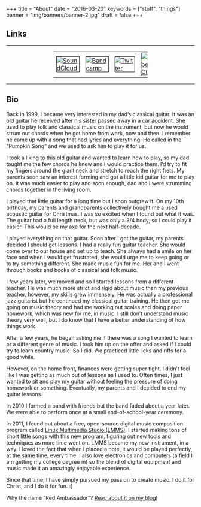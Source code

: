 +++
title = "About"
date = "2016-03-20"
keywords = ["stuff", "things"]
banner = "img/banners/banner-2.jpg"
draft = false
+++

<style>
img.resize {
  max-width:60px;
  max-height:60px;
  border:0.5px solid black;
}



</style>


## Links

----
<center>
<table cellpadding="1" style="width:50%">
<tr>
<td>
<a target="_blank" href="https://soundcloud.com/red-ambassador"><img class="resize" src="https://soundcloud-wpengine.netdna-ssl.com/wp-content/uploads/2016/05/sc_square_480.png" alt="SoundCloud"></a>
</td>

<td>
<a target="_blank" href="https://redambassador.bandcamp.com/"><img class="resize" src="https://i1.wp.com/images1.wikia.nocookie.net/__cb20120804030610/mlpfanart/images/0/07/Bandcamp_logo.png" alt="Bandcamp"></a>
</td>

<td>
<a target="_blank" href="https://twitter.com/Red_Ambassador"><img class="resize" src="https://i1.wp.com/marketingland.com/wp-content/ml-loads/2012/06/new-twitter-logo.png" alt="Twitter"></a>
</td>

<td>
<a target="_blank" href="https://www.youtube.com/c/RedAmbassadorMusic1"><img class="resize" src="/img/thirdparty/youtube_icon.svg" alt="Youtube Channel"></a>
</td>
</tr>
</table>
</center>

----

## Bio

Back in 1999, I became very interested in my dad’s classical guitar. It was an old guitar he received after his sister passed away in a car accident. She used to play folk and classical music on the instrument, but now he would strum out chords when he got home from work, now and then. I remember he came up with a song that had lyrics and everything. He called in the “Pumpkin Song” and we used to ask him to play it for us.

I took a liking to this old guitar and wanted to learn how to play, so my dad taught me the few chords he knew and I would practice them. I’d try to fit my fingers around the giant neck and stretch to reach the right frets. My parents soon saw an interest forming and got a little kid guitar for me to play on. It was much easier to play and soon enough, dad and I were strumming chords together in the living room.

I played that little guitar for a long time but I soon outgrew it. On my 10th birthday, my parents and grandparents collectively bought me a used acoustic guitar for Christmas. I was so excited when I found out what it was. The guitar had a full length neck, but was only a 3/4 body, so I could play it easier. This would be my axe for the next half-decade.

I played everything on that guitar. Soon after I got the guitar, my parents decided I should get lessons. I had a really fun guitar teacher. She would come over to our house and set up to teach. She always had a smile on her face and when I would get frustrated, she would urge me to keep going or to try something different. She made music fun for me. Her and I went through books and books of classical and folk music.

I few years later, we moved and so I started lessons from a different teacher. He was much more strict and rigid about music than my previous teacher, however, my skills grew immensely. He was actually a professional jazz guitarist but he continued my classical guitar training. He then got me going on music theory and had me working out scales and doing paper homework, which was new for me, in music. I still don’t understand music theory very well, but I do know that I have a better understanding of how things work.

After a few years, he began asking me if there was a song I wanted to learn or a different genre of music. I took him up on the offer and asked if I could try to learn country music. So I did. We practiced little licks and riffs for a good while.

However, on the home front, finances were getting super tight. I didn’t feel like I was getting as much out of lessons as I used to. Often times, I just wanted to sit and play my guitar without feeling the pressure of doing homework or something. Eventually, my parents and I decided to end my guitar lessons.

In 2010 I formed a band with friends but the band faded about a year later. We were able to perform once at a small end-of-school-year ceremony.

In 2011, I found out about a free, open-source digital music composition program called [Linux Multimedia Studio (LMMS)](https://lmms.io). I started making tons of short little songs with this new program, figuring out new tools and techniques as more time went on. LMMS became my new instrument, in a way. I loved the fact that when I placed a note, it would be played perfectly, at the same time, every time. I also love electronics and computers (a field I am getting my college degree in) so the blend of digital equipment and music made it an amazingly enjoyable experience.

Since that time, I have simply pursued my passion to create music. I do it for Christ, and I do it for fun. :)

Why the name “Red Ambassador”? [Read about it on my blog!](/blog/behind-the-name/)